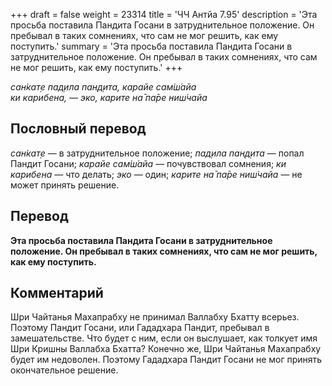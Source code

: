 +++
draft = false
weight = 23314
title = 'ЧЧ Антйа 7.95'
description = 'Эта просьба поставила Пандита Госани в затруднительное положение. Он пребывал в таких сомнениях, что сам не мог решить, как ему поступить.'
summary = 'Эта просьба поставила Пандита Госани в затруднительное положение. Он пребывал в таких сомнениях, что сам не мог решить, как ему поступить.'
+++

_сан̇кат̣е пад̣ила пан̣д̣ита, карайе сам̇ш́айа  
ки карибена, — эко, карите на̄ па̄ре ниш́чайа_

## Пословный перевод

_сан̇кат̣е_ — в затруднительное положение; _пад̣ила_ _пан̣д̣ита_ — попал Пандит Госани; _карайе_ _сам̇ш́айа_ — почувствовал сомнения; _ки_ _карибена_ — что делать; _эко_ — один; _карите_ _на̄_ _па̄ре_ _ниш́чайа_ — не может принять решение.

## Перевод

**Эта просьба поставила Пандита Госани в затруднительное положение. Он пребывал в таких сомнениях, что сам не мог решить, как ему поступить.**

## Комментарий

Шри Чайтанья Махапрабху не принимал Валлабху Бхатту всерьез. Поэтому Пандит Госани, или Гададхара Пандит, пребывал в замешательстве. Что будет с ним, если он выслушает, как толкует имя Шри Кришны Валлабха Бхатта? Конечно же, Шри Чайтанья Махапрабху будет им недоволен. Поэтому Гададхара Пандит Госани не мог принять окончательное решение.
